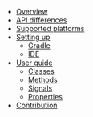 * [Overview](src/doc/index.md)
* [API differences](src/doc/api-differences.md)
* [Supported platforms](src/doc/supported-platforms.md)
* [Setting up]()
    * [Gradle](src/doc/setup/gradle.md)
    * [IDE](src/doc/setup/ide.md)
* [User guide]()
    * [Classes](src/doc/user-guide/classes.md)
    * [Methods](src/doc/user-guide/methods.md)
    * [Signals](src/doc/user-guide/signals.md)
    * [Properties](src/doc/user-guide/properties.md)
* [Contribution](src/doc/contribution.md)

